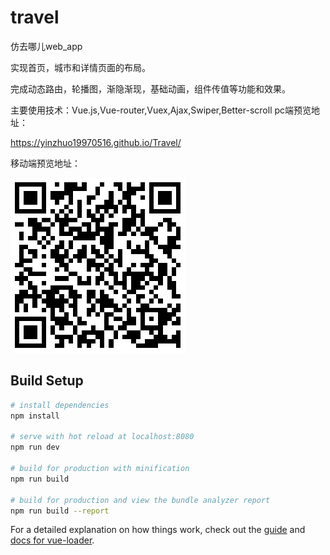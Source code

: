 # travel

仿去哪儿web_app

实现首页，城市和详情页面的布局。

完成动态路由，轮播图，渐隐渐现，基础动画，组件传值等功能和效果。

主要使用技术：Vue.js,Vue-router,Vuex,Ajax,Swiper,Better-scroll
pc端预览地址：

https://yinzhuo19970516.github.io/Travel/

移动端预览地址：

![image](https://github.com/Yinzhuo19970516/Travel/raw/master/img0.0/1535341758.png)
## Build Setup

``` bash
# install dependencies
npm install

# serve with hot reload at localhost:8080
npm run dev

# build for production with minification
npm run build

# build for production and view the bundle analyzer report
npm run build --report
```

For a detailed explanation on how things work, check out the [guide](http://vuejs-templates.github.io/webpack/) and [docs for vue-loader](http://vuejs.github.io/vue-loader).

